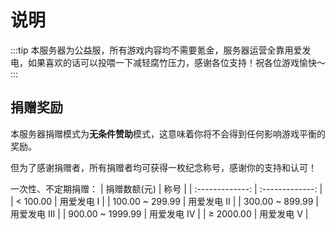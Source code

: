 # 说明

:::tip
本服务器为公益服，所有游戏内容均不需要氪金，服务器运营全靠用爱发电，如果喜欢的话可以投喂一下减轻腐竹压力，感谢各位支持！祝各位游戏愉快～
:::

## 捐赠奖励

本服务器捐赠模式为**无条件赞助**模式，这意味着你将不会得到任何影响游戏平衡的奖励。

但为了感谢捐赠者，所有捐赠者均可获得一枚纪念称号，感谢你的支持和认可！

一次性、不定期捐赠：
| 捐赠数额(元) | 称号 |
| :-------------: | :-------------: |
| < 100.00 | 用爱发电 I |
| 100.00 ~ 299.99 | 用爱发电 II |
| 300.00 ~ 899.99 | 用爱发电 III |
| 900.00 ~ 1999.99 | 用爱发电 IV |
| ≥ 2000.00 | 用爱发电 V |

